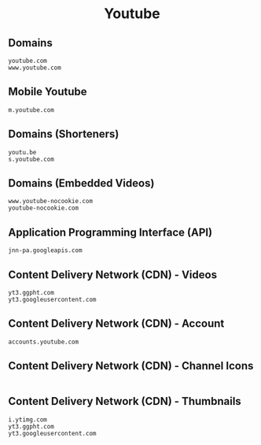 <h1 align="center">Youtube</h1>

## Domains

```
youtube.com	
www.youtube.com	
```

## Mobile Youtube

```
m.youtube.com
```

## Domains (Shorteners)

```
youtu.be
s.youtube.com	
```
## Domains (Embedded Videos)

```
www.youtube-nocookie.com
youtube-nocookie.com
```

## Application Programming Interface (API)

```
jnn-pa.googleapis.com
```

## Content Delivery Network (CDN) - Videos

```
yt3.ggpht.com	
yt3.googleusercontent.com
```

## Content Delivery Network (CDN) - Account

```
accounts.youtube.com
```

## Content Delivery Network (CDN) - Channel Icons

```

```

 ## Content Delivery Network (CDN) - Thumbnails

```
i.ytimg.com	
yt3.ggpht.com
yt3.googleusercontent.com
```

